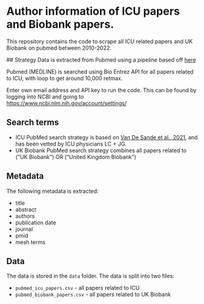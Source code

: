 # Author information of ICU papers and Biobank papers.

This repository contains the code to scrape all ICU related papers and UK Biobank on pubmed between 2010-2022.

## Strategy
Data is extracted from Pubmed using a pipeline based off [here](https://github.com/joxang/health_ai_end_to_end)

Pubmed (MEDLINE) is searched using Bio Entrez API for all papers related to ICU, with loop to get around 10,000 retmax.

Enter own email address and API key to run the code. This can be found by logging into NCBI and going to https://www.ncbi.nlm.nih.gov/account/settings/

## Search terms

- ICU PubMed search strategy is based on [Van De Sande et al., 2021](https://doi.org/10.1007/s00134-021-06446-7), and has been vetted by ICU physicians LC + JG.
- UK Biobank PubMed search strategy combines all papers related to ("UK Biobank") OR ("United Kingdom Biobank")

## Metadata

The following metadata is extracted:

- title
- abstract
- authors
- publication date
- journal
- pmid
- mesh terms

## Data

The data is stored in the `data` folder. The data is split into two files:

- `pubmed_icu_papers.csv` - all papers related to ICU
- `pubmed_biobank_papers.csv` - all papers related to UK Biobank
